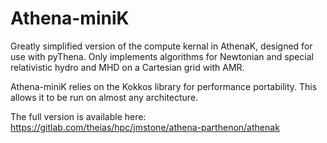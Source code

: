 # Athena-miniK

Greatly simplified version of the compute kernal in AthenaK, designed for use
with pyThena.  Only implements algorithms for Newtonian and special relativistic hydro
and MHD on a Cartesian grid with AMR.

Athena-miniK relies on the Kokkos library for performance portability.  This allows
it to be run on almost any architecture.

The full version is available here:   https://gitlab.com/theias/hpc/jmstone/athena-parthenon/athenak
